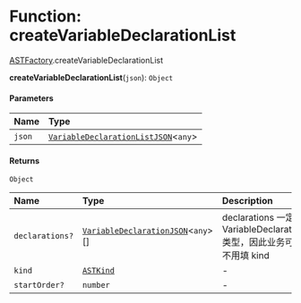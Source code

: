 # Function: createVariableDeclarationList

[ASTFactory](/auto-docs/variable-core/modules/ASTFactory.md).createVariableDeclarationList

**createVariableDeclarationList**(`json`): `Object`

#### Parameters

| Name | Type |
| :------ | :------ |
| `json` | [`VariableDeclarationListJSON`](/auto-docs/variable-core/interfaces/VariableDeclarationListJSON.md)<`any`> |

#### Returns

`Object`

| Name | Type | Description |
| :------ | :------ | :------ |
| `declarations?` | [`VariableDeclarationJSON`](/auto-docs/variable-core/types/VariableDeclarationJSON.md)<`any`>\[] | declarations 一定是 VariableDeclaration 类型，因此业务可以不用填 kind |
| `kind` | [`ASTKind`](/auto-docs/variable-core/enums/ASTKind.md) | - |
| `startOrder?` | `number` | - |
